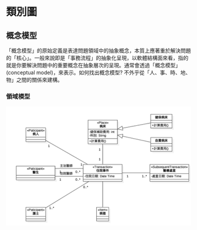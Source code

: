 # 類別圖

## 概念模型
「概念模型」的原始定義是表達問題領域中的抽象概念，本質上應著重於解決問題的「核心」。一般來說即是「事務流程」的抽象化呈現，以軟體結構面來看，指的就是你要解決問題中的重要概念在抽象層次的呈現。通常會透過「概念模型」(conceptual model)，來表示。如何找出概念模型? 不外乎從「人、事、時、地、物」之間的關係來建構。


### 領域模型
![信仁醫院住出院系統](../images/信仁醫院住出院系統領域模型.png)